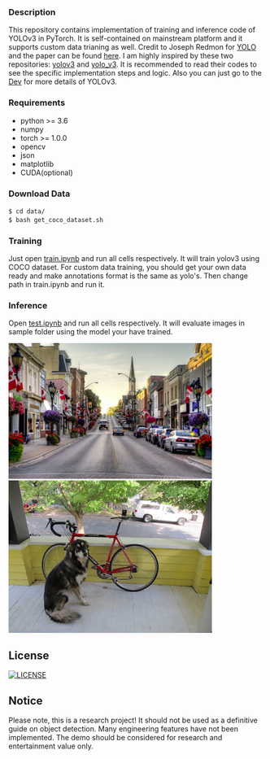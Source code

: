 ### Description

This repository contains implementation of training and inference code of YOLOv3 in PyTorch. It is self-contained on mainstream platform and it supports custom data trianing as well. Credit to Joseph Redmon for [YOLO](https://pjreddie.com/darknet/yolo/) and the paper can be found [here](https://pjreddie.com/media/files/papers/YOLOv3.pdf). I am highly inspired by these two repositories: [yolov3](https://github.com/ultralytics/yolov3) and [yolo_v3](https://github.com/ydixon/yolo_v3). It is recommended to read their codes to see the specific implementation steps and logic. Also you can just go to the [Dev]() for more details of YOLOv3.


### Requirements

  - python >= 3.6
  - numpy
  - torch >= 1.0.0
  - opencv
  - json
  - matplotlib
  - CUDA(optional)


### Download Data
```sh
$ cd data/
$ bash get_coco_dataset.sh
```

### Training

Just open [train.ipynb]() and run all cells respectively. It will train yolov3 using COCO dataset. For custom data training, you should get your own data ready and make annotations format is the same as yolo's. Then change path in train.ipynb and run it.


### Inference

Open [test.ipynb]() and run all cells respectively. It will evaluate images in sample folder using the model your have trained.

<img src="sample/Adrian.jpg" width="400"> <img src="sample/dog.jpg" width="400">

License
----
[![LICENSE](https://img.shields.io/badge/license-Anti%20996-blue.svg)](https://github.com/996icu/996.ICU/blob/master/LICENSE)


   
## Notice

Please note, this is a research project! It should not be used as a definitive guide on object detection. Many engineering features have not been implemented. The demo should be considered for research and entertainment value only.
